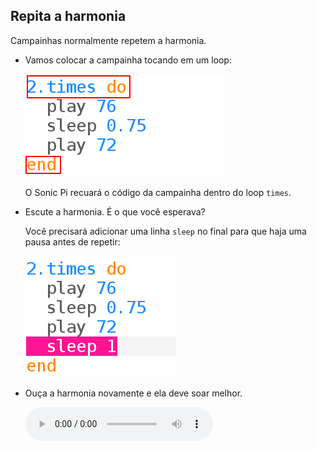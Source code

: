 ## Repita a harmonia

Campainhas normalmente repetem a harmonia.

+ Vamos colocar a campainha tocando em um loop:
    
    ![captura de tela](images/tune-times.png)
    
    O Sonic Pi recuará o código da campainha dentro do loop `times`.

+ Escute a harmonia. É o que você esperava?
    
    Você precisará adicionar uma linha `sleep` no final para que haja uma pausa antes de repetir:
    
    ![captura de tela](images/tune-sleep2.png)

+ Ouça a harmonia novamente e ela deve soar melhor.
    
    <div id="audio-preview" class="pdf-hidden">
    <audio controls preload> 
      <source src="resources/doorbell-2.mp3" type="audio/mpeg"> 
    Seu navegador não suporta o elemento de <code>áudio</code>. 
    </audio>
    </div>